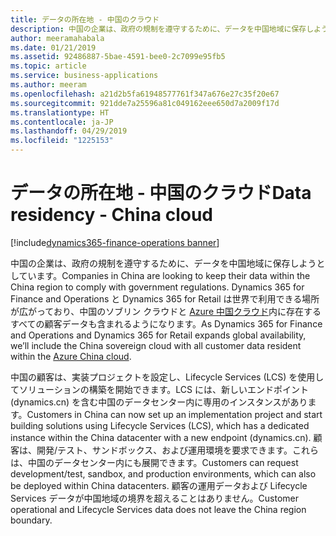 ```yaml
---
title: データの所在地 - 中国のクラウド
description: 中国の企業は、政府の規制を遵守するために、データを中国地域に保存しようとしています。
author: meeramahabala
ms.date: 01/21/2019
ms.assetid: 92486887-5bae-4591-bee0-2c7099e95fb5
ms.topic: article
ms.service: business-applications
ms.author: meeram
ms.openlocfilehash: a21d2b5fa61948577761f347a676e27c35f20e67
ms.sourcegitcommit: 921dde7a25596a81c049162eee650d7a2009f17d
ms.translationtype: HT
ms.contentlocale: ja-JP
ms.lasthandoff: 04/29/2019
ms.locfileid: "1225153"
---
```

#  <a name="data-residency---china-cloud"></a><span data-ttu-id="7a3e7-103">データの所在地 - 中国のクラウド</span><span class="sxs-lookup"><span data-stu-id="7a3e7-103">Data residency - China cloud</span></span>
[!include[dynamics365-finance-operations banner](../includes/dynamics365-finance-operations.md)]



<span data-ttu-id="7a3e7-104">中国の企業は、政府の規制を遵守するために、データを中国地域に保存しようとしています。</span><span class="sxs-lookup"><span data-stu-id="7a3e7-104">Companies in China are looking to keep their data within the China region to comply with government regulations.</span></span> <span data-ttu-id="7a3e7-105">Dynamics 365 for Finance and Operations と Dynamics 365 for Retail は世界で利用できる場所が広がっており、中国のソブリン クラウドと [Azure 中国クラウド](https://docs.microsoft.com/azure/china/)内に存在するすべての顧客データも含まれるようになります。</span><span class="sxs-lookup"><span data-stu-id="7a3e7-105">As Dynamics 365 for Finance and Operations and Dynamics 365 for Retail expands global availability, we’ll include the China sovereign cloud with all customer data resident within the [Azure China cloud](https://docs.microsoft.com/azure/china/).</span></span>

<span data-ttu-id="7a3e7-106">中国の顧客は、実装プロジェクトを設定し、Lifecycle Services (LCS) を使用してソリューションの構築を開始できます。LCS には、新しいエンドポイント (dynamics.cn) を含む中国のデータセンター内に専用のインスタンスがあります。</span><span class="sxs-lookup"><span data-stu-id="7a3e7-106">Customers in China can now set up an implementation project and start building solutions using Lifecycle Services (LCS), which has a dedicated instance within the China datacenter with a new endpoint (dynamics.cn).</span></span> <span data-ttu-id="7a3e7-107">顧客は、開発/テスト、サンドボックス、および運用環境を要求できます。これらは、中国のデータセンター内にも展開できます。</span><span class="sxs-lookup"><span data-stu-id="7a3e7-107">Customers can request development/test, sandbox, and production environments, which can also be deployed within China datacenters.</span></span> <span data-ttu-id="7a3e7-108">顧客の運用データおよび Lifecycle Services データが中国地域の境界を超えることはありません。</span><span class="sxs-lookup"><span data-stu-id="7a3e7-108">Customer operational and Lifecycle Services data does not leave the China region boundary.</span></span> 

